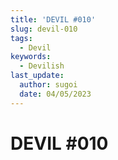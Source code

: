 ```yaml
---
title: 'DEVIL #010'
slug: devil-010
tags:
  - Devil
keywords:
  - Devilish
last_update:
  author: sugoi
  date: 04/05/2023
---
```


# DEVIL #010
